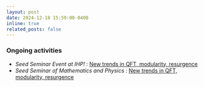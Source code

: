 ```yaml
---
layout: post
date: 2024-12-18 15:59:00-0400
inline: true
related_posts: false
---
```



<h3>Ongoing activities</h3>

- <i>Seed Seminar Event at IHP! </i>: <a href="https://seedseminar.apps.math.cnrs.fr/" target="_blank">New trends in QFT, modularity, resurgence</a><br/>
- <i>Seed Seminar of Mathematics and Physics </i>: <a href="https://seedseminar.apps.math.cnrs.fr/" target="_blank">New trends in QFT, modularity, resurgence</a><br/>

